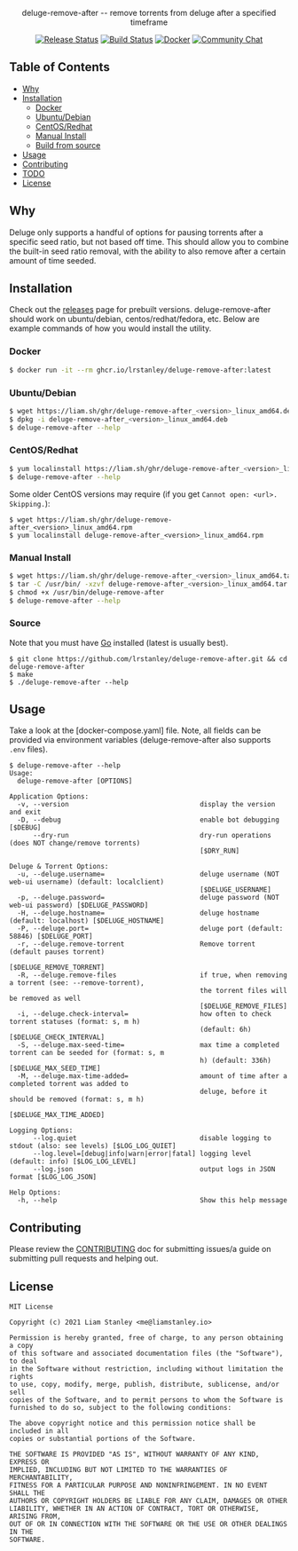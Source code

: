 <p align="center">deluge-remove-after -- remove torrents from deluge after a specified timeframe</p>
<p align="center">
  <a href="https://github.com/lrstanley/deluge-remove-after/releases"><img src="https://github.com/lrstanley/deluge-remove-after/workflows/release/badge.svg" alt="Release Status"></a>
  <a href="https://github.com/lrstanley/deluge-remove-after/actions"><img src="https://github.com/lrstanley/deluge-remove-after/workflows/build/badge.svg" alt="Build Status"></a>
  <a href="https://github.com/users/lrstanley/packages/container/deluge-remove-after/versions"><img src="https://img.shields.io/badge/Docker-lrstanley%2Fdeluge--remove--after-blue.svg" alt="Docker"></a>
  <a href="https://liam.sh/chat"><img src="https://img.shields.io/badge/Community-Chat%20with%20us-green.svg" alt="Community Chat"></a>
</p>

## Table of Contents
- [Why](#why)
- [Installation](#installation)
  - [Docker](#docker)
  - [Ubuntu/Debian](#ubuntudebian)
  - [CentOS/Redhat](#centosredhat)
  - [Manual Install](#manual-install)
  - [Build from source](#build-from-source)
- [Usage](#usage)
- [Contributing](#contributing)
- [TODO](#todo)
- [License](#license)

## Why

Deluge only supports a handful of options for pausing torrents after a specific
seed ratio, but not based off time. This should allow you to combine the built-in
seed ratio removal, with the ability to also remove after a certain amount of
time seeded.

## Installation

Check out the [releases](https://github.com/users/lrstanley/deluge-remove-after/pkgs/container/deluge-remove-after)
page for prebuilt versions. deluge-remove-after should work on ubuntu/debian,
centos/redhat/fedora, etc. Below are example commands of how you would install
the utility.

### Docker

```bash
$ docker run -it --rm ghcr.io/lrstanley/deluge-remove-after:latest
```

### Ubuntu/Debian

```bash
$ wget https://liam.sh/ghr/deluge-remove-after_<version>_linux_amd64.deb
$ dpkg -i deluge-remove-after_<version>_linux_amd64.deb
$ deluge-remove-after --help
```

### CentOS/Redhat

```bash
$ yum localinstall https://liam.sh/ghr/deluge-remove-after_<version>_linux_amd64.rpm
$ deluge-remove-after --help
```

Some older CentOS versions may require (if you get `Cannot open: <url>. Skipping.`):

```console
$ wget https://liam.sh/ghr/deluge-remove-after_<version>_linux_amd64.rpm
$ yum localinstall deluge-remove-after_<version>_linux_amd64.rpm
```

### Manual Install

```bash
$ wget https://liam.sh/ghr/deluge-remove-after_<version>_linux_amd64.tar.gz
$ tar -C /usr/bin/ -xzvf deluge-remove-after_<version>_linux_amd64.tar.gz deluge-remove-after
$ chmod +x /usr/bin/deluge-remove-after
$ deluge-remove-after --help
```

### Source

Note that you must have [Go](https://golang.org/doc/install) installed (latest is usually best).

    $ git clone https://github.com/lrstanley/deluge-remove-after.git && cd deluge-remove-after
    $ make
    $ ./deluge-remove-after --help

## Usage

Take a look at the [docker-compose.yaml] file. Note, all fields can be provided
via environment variables (deluge-remove-after also supports `.env` files).

```
$ deluge-remove-after --help
Usage:
  deluge-remove-after [OPTIONS]

Application Options:
  -v, --version                                 display the version and exit
  -D, --debug                                   enable bot debugging [$DEBUG]
      --dry-run                                 dry-run operations (does NOT change/remove torrents)
                                                [$DRY_RUN]

Deluge & Torrent Options:
  -u, --deluge.username=                        deluge username (NOT web-ui username) (default: localclient)
                                                [$DELUGE_USERNAME]
  -p, --deluge.password=                        deluge password (NOT web-ui password) [$DELUGE_PASSWORD]
  -H, --deluge.hostname=                        deluge hostname (default: localhost) [$DELUGE_HOSTNAME]
  -P, --deluge.port=                            deluge port (default: 58846) [$DELUGE_PORT]
  -r, --deluge.remove-torrent                   Remove torrent (default pauses torrent)
                                                [$DELUGE_REMOVE_TORRENT]
  -R, --deluge.remove-files                     if true, when removing a torrent (see: --remove-torrent),
                                                the torrent files will be removed as well
                                                [$DELUGE_REMOVE_FILES]
  -i, --deluge.check-interval=                  how often to check torrent statuses (format: s, m h)
                                                (default: 6h) [$DELUGE_CHECK_INTERVAL]
  -S, --deluge.max-seed-time=                   max time a completed torrent can be seeded for (format: s, m
                                                h) (default: 336h) [$DELUGE_MAX_SEED_TIME]
  -M, --deluge.max-time-added=                  amount of time after a completed torrent was added to
                                                deluge, before it should be removed (format: s, m h)
                                                [$DELUGE_MAX_TIME_ADDED]

Logging Options:
      --log.quiet                               disable logging to stdout (also: see levels) [$LOG_LOG_QUIET]
      --log.level=[debug|info|warn|error|fatal] logging level (default: info) [$LOG_LOG_LEVEL]
      --log.json                                output logs in JSON format [$LOG_LOG_JSON]

Help Options:
  -h, --help                                    Show this help message
```

## Contributing

Please review the [CONTRIBUTING](CONTRIBUTING.md) doc for submitting issues/a guide
on submitting pull requests and helping out.


## License

```
MIT License

Copyright (c) 2021 Liam Stanley <me@liamstanley.io>

Permission is hereby granted, free of charge, to any person obtaining a copy
of this software and associated documentation files (the "Software"), to deal
in the Software without restriction, including without limitation the rights
to use, copy, modify, merge, publish, distribute, sublicense, and/or sell
copies of the Software, and to permit persons to whom the Software is
furnished to do so, subject to the following conditions:

The above copyright notice and this permission notice shall be included in all
copies or substantial portions of the Software.

THE SOFTWARE IS PROVIDED "AS IS", WITHOUT WARRANTY OF ANY KIND, EXPRESS OR
IMPLIED, INCLUDING BUT NOT LIMITED TO THE WARRANTIES OF MERCHANTABILITY,
FITNESS FOR A PARTICULAR PURPOSE AND NONINFRINGEMENT. IN NO EVENT SHALL THE
AUTHORS OR COPYRIGHT HOLDERS BE LIABLE FOR ANY CLAIM, DAMAGES OR OTHER
LIABILITY, WHETHER IN AN ACTION OF CONTRACT, TORT OR OTHERWISE, ARISING FROM,
OUT OF OR IN CONNECTION WITH THE SOFTWARE OR THE USE OR OTHER DEALINGS IN THE
SOFTWARE.
```
